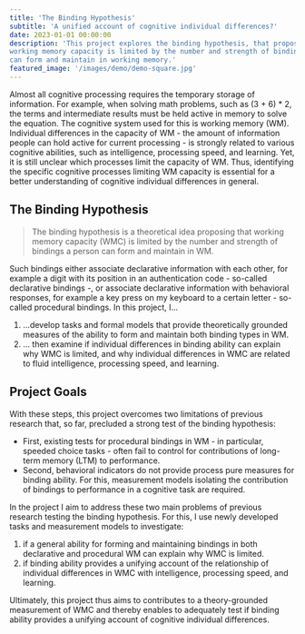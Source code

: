 ```yaml
---
title: 'The Binding Hypothesis'
subtitle: 'A unified account of cognitive individual differences?'
date: 2023-01-01 00:00:00
description: 'This project explores the binding hypothesis, that proposes that
working memory capacity is limited by the number and strength of bindings a person
can form and maintain in working memory.'
featured_image: '/images/demo/demo-square.jpg'
---
```


Almost all cognitive processing requires the temporary storage of information. For example, when solving math problems, such as (3 + 6) * 2, the terms and intermediate results must be held active in memory to solve the equation. The cognitive system used for this is working memory (WM). Individual differences in the capacity of WM - the amount of information people can hold active for current processing - is strongly related to various cognitive abilities, such as intelligence, processing speed, and learning. Yet, it is still unclear which processes limit the capacity of WM. Thus, identifying the specific cognitive processes limiting WM capacity is essential for a better understanding of cognitive individual differences in general.

## The Binding Hypothesis

>The binding hypothesis is a theoretical idea proposing that working memory capacity (WMC) is limited by the number and strength of bindings a person can form and maintain in WM. 

Such bindings either associate declarative information with each other, for example a digit with its position in an authentication code - so-called declarative bindings -, or associate declarative information with behavioral responses, for example a key press on my keyboard to a certain letter - so-called procedural bindings. In this project, I...
1. ...develop tasks and formal models that provide theoretically grounded measures of the ability to form and maintain both binding types in WM. 
2. ... then examine if individual differences in binding ability can explain why WMC is limited, and why individual differences in WMC are related to fluid intelligence, processing speed, and learning.

## Project Goals

With these steps, this project overcomes two limitations of previous research that, so far, precluded a strong test of the binding hypothesis:

* First, existing tests for procedural bindings in WM - in particular, speeded choice tasks - often fail to control for contributions of long-term memory (LTM) to performance. 
* Second, behavioral indicators do not provide process pure measures for binding ability. For this, measurement models isolating the contribution of bindings to performance in a cognitive task are required. 

In the project I aim to address these two main problems of previous research testing the binding hypothesis. For this, I use newly developed tasks and measurement models to investigate:
1. if a general ability for forming and maintaining bindings in both declarative and procedural WM can explain why WMC is limited.
2. if binding ability provides a unifying account of the relationship of individual differences in WMC with intelligence, processing speed, and learning. 

Ultimately, this project thus aims to contributes to a theory-grounded measurement of WMC and thereby enables to adequately test if binding ability provides a unifying account of cognitive individual differences.
